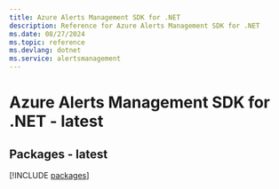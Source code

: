 ```yaml
---
title: Azure Alerts Management SDK for .NET
description: Reference for Azure Alerts Management SDK for .NET
ms.date: 08/27/2024
ms.topic: reference
ms.devlang: dotnet
ms.service: alertsmanagement
---
```

# Azure Alerts Management SDK for .NET - latest
## Packages - latest
[!INCLUDE [packages](alerts-management-index.md)]